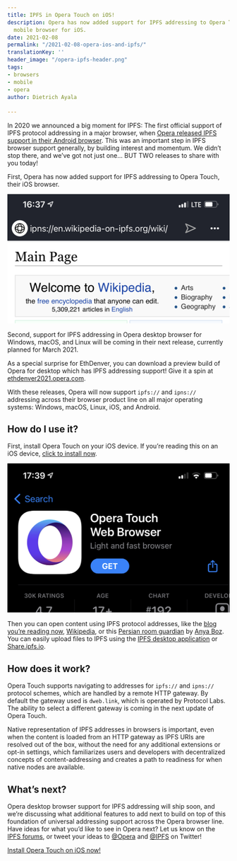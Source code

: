 ```yaml
---
title: IPFS in Opera Touch on iOS!
description: Opera has now added support for IPFS addressing to Opera Touch, their
  mobile browser for iOS.
date: 2021-02-08
permalink: "/2021-02-08-opera-ios-and-ipfs/"
translationKey: ''
header_image: "/opera-ipfs-header.png"
tags:
- browsers
- mobile
- opera
author: Dietrich Ayala

---
```

In 2020 we announced a big moment for IPFS: The first official support of IPFS protocol addressing in a major browser, when [Opera released IPFS support in their Android browser](https://blog.ipfs.io/2020-03-30-ipfs-in-opera-for-android/). This was an important step in IPFS browser support generally, by building interest and momentum. We didn’t stop there, and we’ve got not just one… BUT TWO releases to share with you today!

First, Opera has now added support for IPFS addressing to Opera Touch, their iOS browser.

![A screenshot of Wikipedia on IPFS in Opera Touch](../assets/opera-ios-wikipedia-short.png "Wikipedia on IPFS in Opera Touch")

Second, support for IPFS addressing in Opera desktop browser for Windows, macOS, and Linux will be coming in their next release, currently planned for March 2021.

As a special surprise for EthDenver, you can download a preview build of Opera for desktop which has IPFS addressing support! Give it a spin at [ethdenver2021.opera.com](https://ethdenver2021.opera.com).

With these releases, Opera will now support `ipfs://` and `ipns://` addressing across their browser product line on all major operating systems: Windows, macOS, Linux, iOS, and Android.

## How do I use it?

First, install Opera Touch on your iOS device. If you’re reading this on an iOS device, [click to install now](https://apps.apple.com/us/app/opera-touch-web-browser/id1411869974).

![](../assets/opera-ios-app-store-short.png)

Then you can open content using IPFS protocol addresses, like the [blog you’re reading now](ipns://blog.ipfs.io), [Wikipedia](ipns://en.wikipedia-on-ipfs.org), or this [Persian room guardian](ipfs://bafybeigdyrzt5sfp7udm7hu76uh7y26nf3efuylqabf3oclgtqy55fbzdi) by [Anya Boz](https://www.anyabozartist.com/the-persian-cat). You can easily upload files to IPFS using the [IPFS desktop application](https://docs.ipfs.io/install/ipfs-desktop/) or [Share.ipfs.io](https://share.ipfs.io).

## How does it work?

Opera Touch supports navigating to addresses for `ipfs://` and `ipns://` protocol schemes, which are handled by a remote HTTP gateway. By default the gateway used is `dweb.link`, which is operated by Protocol Labs. The ability to select a different gateway is coming in the next update of Opera Touch.

Native representation of IPFS addresses in browsers is important, even when the content is loaded from an HTTP gateway as IPFS URIs are resolved out of the box, without the need for any additional extensions or opt-in settings, which familiarizes users and developers with decentralized concepts of content-addressing and creates a path to readiness for when native nodes are available.

## What’s next?

Opera desktop browser support for IPFS addressing will ship soon, and we’re discussing what additional features to add next to build on top of this foundation of universal addressing support across the Opera browser line. Have ideas for what you’d like to see in Opera next? Let us know on the [IPFS forums](https://discuss.ipfs.io/), or tweet your ideas to [@Opera](https://twitter.com/opera) and [@IPFS](https://twitter.com/ipfs) on Twitter!

[Install Opera Touch on iOS now!](https://apps.apple.com/us/app/opera-touch-web-browser/id1411869974)